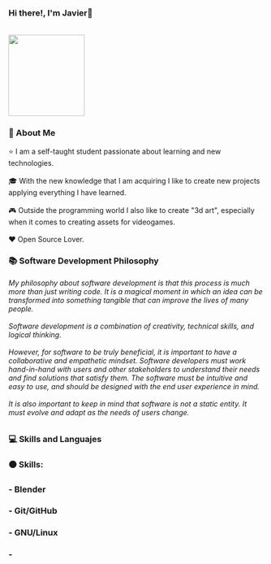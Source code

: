 ### Hi there!, I'm Javier👋

<br>
<img src="https://em-content.zobj.net/source/skype/289/man-technologist_1f468-200d-1f4bb.png" style="width: 150px; height: 160px;">

### 🚀 About Me

  ⭐ I am a self-taught student passionate about learning and new technologies.
<br>
<br/>
  🎓 With the new knowledge that I am acquiring I like to create new projects applying everything I have learned.
<br>
<br/>
  🎮 Outside the programming world I also like to create "3d art", especially when it comes to creating assets for videogames.
<br>
<br>
  ♥️ Open Source Lover.
<br>
### 📚 Software Development Philosophy

<h6>My philosophy about software development is that this process is much more than just writing code. It is a magical moment in which an idea can be transformed into something tangible that can improve the lives of many people.
<br/>
<br/>
Software development is a combination of creativity, technical skills, and logical thinking.
<br/>
<br/>
However, for software to be truly beneficial, it is important to have a collaborative and empathetic mindset. Software developers must work hand-in-hand with users and other stakeholders to understand their needs and find solutions that satisfy them. The software must be intuitive and easy to use, and should be designed with the end user experience in mind.
<br/>
<br/>
It is also important to keep in mind that software is not a static entity. It must evolve and adapt as the needs of users change.
</h6>

### 💻 Skills and Languajes

### ⚫ Skills:

### - Blender
### - Git/GitHub
### - GNU/Linux
### - 
<!--
**jvrcoder/jvrcoder** is a ✨ _special_ ✨ repository because its `README.md` (this file) appears on your GitHub profile.

Here are some ideas to get you started:

- 🔭 I’m currently working on ...
- 🌱 I’m currently learning ...
- 👯 I’m looking to collaborate on ...
- 🤔 I’m looking for help with ...
- 💬 Ask me about ...
- 📫 How to reach me: ...
- 😄 Pronouns: ...
- ⚡ Fun fact: ...
-->
